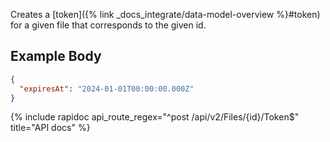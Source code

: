 Creates a [token]({% link _docs_integrate/data-model-overview %}#token) for a given file that
corresponds to the given id.

## Example Body

```json
{
  "expiresAt": "2024-01-01T00:00:00.000Z"
}
```

{% include rapidoc api_route_regex="^post /api/v2/Files/{id}/Token$" title="API docs" %}

